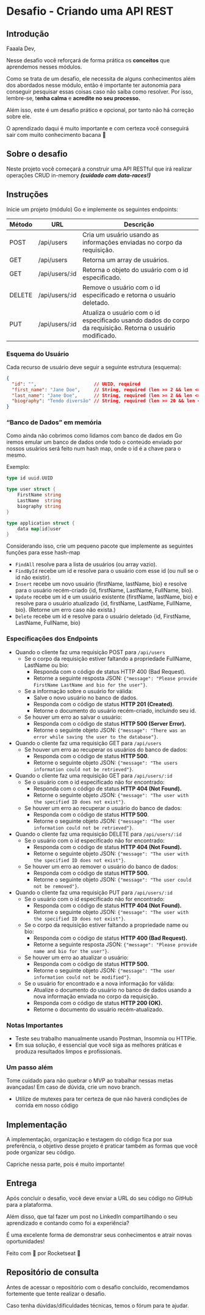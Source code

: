 # Desafio - Criando uma API REST

## Introdução

Faaala Dev,

Nesse desafio você reforçará de forma prática os **conceitos** que aprendemos nesses módulos.

Como se trata de um desafio, ele necessita de alguns conhecimentos além dos abordados nesse módulo, então é importante ter autonomia para conseguir pesquisar essas coisas caso não saiba como resolver. Por isso, lembre-se, t**enha calma** e **acredite no seu processo.**

Além isso, este é um desafio prático e opcional, por tanto não há correção sobre ele.

O aprendizado daqui é muito importante e com certeza você conseguirá sair com muito conhecimento bacana 💜

## Sobre o desafio

Neste projeto você começará a construir uma API RESTful que irá realizar operações CRUD in-memory ***(cuidado com data-races!)***

## Instruções

Inicie um projeto (módulo) Go e implemente os seguintes endpoints:

| Método | URL | Descrição |
| --- | --- | --- |
| POST | /api/users | Cria um usuário usando as informações enviadas no corpo da requisição. |
| GET | /api/users | Retorna um array de usuários. |
| GET | /api/users/:id | Retorna o objeto do usuário com o id especificado. |
| DELETE | /api/users/:id | Remove o usuário com o id especificado e retorna o usuário deletado. |
| PUT | /api/users/:id | Atualiza o usuário com o id especificado usando dados do corpo da requisição. Retorna o usuário modificado. |

### Esquema do Usuário

Cada recurso de usuário deve seguir a seguinte estrutura (esquema):

```json
{
  "id": "",                     // UUID, required
  "first_name": "Jane Doe",     // String, required (len >= 2 && len <= 20)
  "last_name": "Jane Doe",      // String, required (len >= 2 && len <= 20)
  "biography": "Tendo diversão" // String, required (len >= 20 && len <= 450)
}
```

### “Banco de Dados” em memória

Como ainda não cobrimos como lidamos com banco de dados em Go iremos emular um banco de dados onde todo o conteúdo enviado por nossos usuários será feito num hash map, onde o id é a chave para o mesmo.

Exemplo:

```go
type id uuid.UUID

type user struct {
	FirstName string
	LastName  string
	biography string
}

type application struct {
	data map[id]user
}
```

Considerando isso, crie um pequeno pacote que implemente as seguintes funções para esse hash-map

- `FindAll` resolve para a lista de usuários (ou array vazio).
- `FindById` recebe um id e resolve para o usuário com esse id (ou null se o id não existir).
- `Insert` recebe um novo usuário {firstName, lastName, bio} e resolve para o usuário recém-criado {id, firstName, LastName, FullName, bio}.
- `Update` recebe um id e um usuário existente {firstName, lastName, bio} e resolve para o usuário atualizado {id, firstName, LastName, FullName, bio}. (Retorne um erro caso não exista.)
- `Delete` recebe um id e resolve para o usuário deletado {id, FirstName, LastName, FullName, bio}

### Especificações dos Endpoints

- Quando o cliente faz uma requisição POST para `/api/users`
    - Se o corpo da requisição estiver faltando a propriedade FullName, LastName ou bio:
        - Responda com o código de status HTTP 400 (Bad Request).
        - Retorne a seguinte resposta JSON: `{"message": "Please provide FirstName LastName and bio for the user"}`.
    - Se a informação sobre o usuário for válida:
        - Salve o novo usuário no banco de dados.
        - Responda com o código de status **HTTP 201 (Created)**.
        - Retorne o documento do usuário recém-criado, incluindo seu id.
    - Se houver um erro ao salvar o usuário:
        - Responda com o código de status **HTTP 500 (Server Error).**
        - Retorne o seguinte objeto JSON: `{"message": "There was an error while saving the user to the database"}`.
- Quando o cliente faz uma requisição GET para `/api/users`
    - Se houver um erro ao recuperar os usuários do banco de dados:
        - Responda com o código de status **HTTP 500**.
        - Retorne o seguinte objeto JSON: `{"message": "The users information could not be retrieved"}`.
- Quando o cliente faz uma requisição GET para `/api/users/:id`
    - Se o usuário com o id especificado não for encontrado:
        - Responda com o código de status **HTTP 404 (Not Found).**
        - Retorne o seguinte objeto JSON: `{"message": "The user with the specified ID does not exist"}`.
    - Se houver um erro ao recuperar o usuário do banco de dados:
        - Responda com o código de status **HTTP 500**.
        - Retorne o seguinte objeto JSON: `{"message": "The user information could not be retrieved"}`.
- Quando o cliente faz uma requisição DELETE para `/api/users/:id`
    - Se o usuário com o id especificado não for encontrado:
        - Responda com o código de status **HTTP 404 (Not Found).**
        - Retorne o seguinte objeto JSON: `{"message": "The user with the specified ID does not exist"}`.
    - Se houver um erro ao remover o usuário do banco de dados:
        - Responda com o código de status **HTTP 500.**
        - Retorne o seguinte objeto JSON: `{"message": "The user could not be removed"}`.
- Quando o cliente faz uma requisição PUT para `/api/users/:id`
    - Se o usuário com o id especificado não for encontrado:
        - Responda com o código de status **HTTP 404 (Not Found).**
        - Retorne o seguinte objeto JSON: `{"message": "The user with the specified ID does not exist"}`.
    - Se o corpo da requisição estiver faltando a propriedade name ou bio:
        - Responda com o código de status **HTTP 400 (Bad Request).**
        - Retorne a seguinte resposta JSON: `{"message": "Please provide name and bio for the user"}`.
    - Se houver um erro ao atualizar o usuário:
        - Responda com o código de status **HTTP 500.**
        - Retorne o seguinte objeto JSON: `{"message": "The user information could not be modified"}`.
    - Se o usuário for encontrado e a nova informação for válida:
        - Atualize o documento do usuário no banco de dados usando a nova informação enviada no corpo da requisição.
        - Responda com o código de status **HTTP 200 (OK).**
        - Retorne o documento do usuário recém-atualizado.

### Notas Importantes

- Teste seu trabalho manualmente usando Postman, Insomnia ou HTTPie.
- Em sua solução, é essencial que você siga as melhores práticas e produza resultados limpos e profissionais.

### Um passo além

Tome cuidado para não quebrar o MVP ao trabalhar nessas metas avançadas! Em caso de dúvida, crie um novo branch.

- Utilize de mutexes para ter certeza de que não haverá condições de corrida em nosso código

## Implementação

A implementação, organização e testagem do código fica por sua preferência, o objetivo desse projeto é praticar também as formas que você pode organizar seu código.

Capriche nessa parte, pois é muito importante!

## Entrega

Após concluir o desafio, você deve enviar a URL do seu código no GitHub para a plataforma.

Além disso, que tal fazer um post no LinkedIn compartilhando o seu aprendizado e contando como foi a experiência?

É uma excelente forma de demonstrar seus conhecimentos e atrair novas oportunidades!

Feito com 💜 por Rocketseat 👋

## Repositório de consulta

Antes de acessar o repositório com o desafio concluído, recomendamos fortemente que tente realizar o desafio.

Caso tenha dúvidas/dificuldades técnicas, temos o fórum para te ajudar.